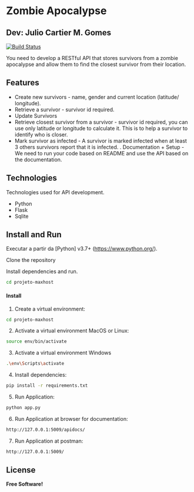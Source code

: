 # Zombie Apocalypse
## Dev: Julio Cartier M. Gomes


[![Build Status](https://travis-ci.org/joemccann/dillinger.svg?branch=master)](https://travis-ci.org/joemccann/dillinger)

You need to develop a RESTful API that stores survivors from a zombie apocalypse and allow
them to find the closest survivor from their location.

## Features

- Create new survivors - name, gender and current location (latitude/ longitude).
- Retrieve a survivor - survivor id required.
- Update Survivors
- Retrieve closest survivor from a survivor - survivor id required, you can use
only latitude or longitude to calculate it. This is to help a survivor to identify who is
closer.
- Mark survivor as infected - A survivor is marked infected when at least 3 others
survivors report that it is infected.
. Documentation + Setup - We need to run your code based on README and
use the API based on the documentation.

## Technologies

Technologies used for API development.
- Python
- Flask
- Sqlite



## Install and Run

Executar a partir da [Python] v3.7+ (https://www.python.org/).

Clone the repository

Install dependencies and run.

```sh
cd projeto-maxhost
```

#### Install

1. Create a virtual environment:
```sh
cd projeto-maxhost
```
2. Activate a virtual environment MacOS or Linux:
```sh
source env/bin/activate
```
3. Activate a virtual environment Windows

```sh
.\env\Scripts\activate
```

4. Install dependencies:

```sh
pip install -r requirements.txt
```

5. Run Application:
```sh
python app.py
```

6. Run Application at browser for documentation:
```sh
http://127.0.0.1:5009/apidocs/
```
7.  Run Application at postman:
```sh
http://127.0.0.1:5009/
```

## License

**Free Software!**